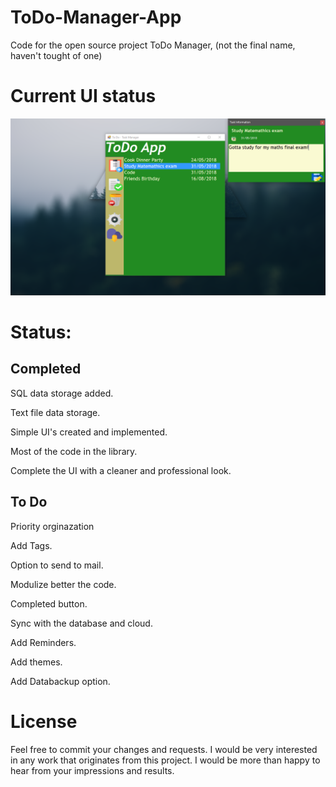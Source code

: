 # ToDo-Manager-App
Code for the open source project ToDo Manager, (not the final name, haven't tought of one) 

# Current UI status
![Screenshot](https://github.com/sikozonpc/ToDo-Manager-App/blob/master/FirstUI%20screenshot.png)

# Status: 


## Completed
SQL data storage added.

Text file data storage.

Simple UI's created and implemented.

Most of the code in the library.

Complete the UI with a cleaner and professional look.

## To Do

Priority orginazation

Add Tags.

Option to send to mail.

Modulize better the code.

Completed button.

Sync with the database and cloud.

Add Reminders.

Add themes.

Add Databackup option.


# License
Feel free to commit your changes and requests. I would be very interested in any work that originates from this project. I would be more than happy to hear from your impressions and results.



